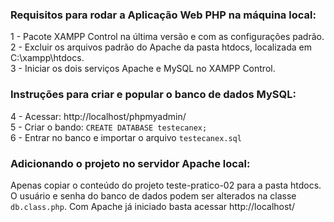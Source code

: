 ### Requisitos para rodar a Aplicação Web PHP na máquina local:

1 - Pacote XAMPP Control na última versão e com as configurações padrão.<br>
2 - Excluir os arquivos padrão do Apache da pasta htdocs, localizada em C:\xampp\htdocs. <br>
3 - Iniciar os dois serviços Apache e MySQL no XAMPP Control.

### Instruções para criar e popular o banco de dados MySQL:

4 - Acessar: http://localhost/phpmyadmin/ <br>
5 - Criar o bando: `CREATE DATABASE testecanex;` <br>
6 - Entrar no banco e importar o arquivo `testecanex.sql`

### Adicionando o projeto no servidor Apache local:

Apenas copiar o conteúdo do projeto teste-pratico-02 para a pasta htdocs.
O usuário e senha do banco de dados podem ser alterados na classe `db.class.php`.
Com Apache já iniciado basta acessar http://localhost/
